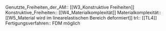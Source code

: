 Genutzte_Freiheiten_der_AM:: [[W3_Konstruktive Freiheiten]]
Konstruktive_Freiheiten:: [[W4_Materialkomplexität]]
Materialkomplexität:: [[W5_Material wird im linearelastischen Bereich deformiert]]
trl:: [[TL4]]
Fertigungsverfahren:: FDM möglich
